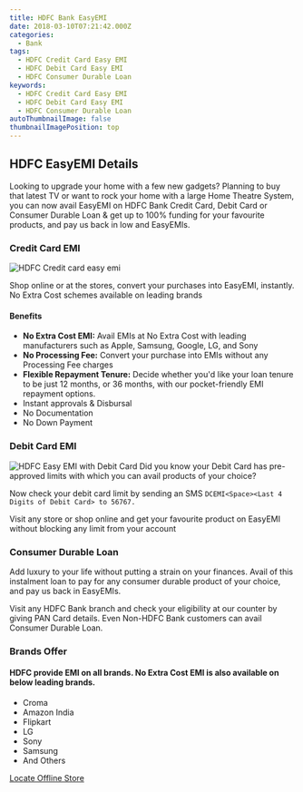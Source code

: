 ```yaml
---
title: HDFC Bank EasyEMI 
date: 2018-03-10T07:21:42.000Z
categories:
  - Bank
tags:
  - HDFC Credit Card Easy EMI
  - HDFC Debit Card Easy EMI
  - HDFC Consumer Durable Loan
keywords:
  - HDFC Credit Card Easy EMI
  - HDFC Debit Card Easy EMI
  - HDFC Consumer Durable Loan
autoThumbnailImage: false
thumbnailImagePosition: top
---
```


## HDFC EasyEMI Details

Looking to upgrade your home with a few new gadgets? Planning to buy that latest TV or want to rock your home with a large Home Theatre System, you can now avail EasyEMI on HDFC Bank Credit Card, Debit Card or Consumer Durable Loan & get up to 100% funding for your favourite products, and pay us back in low and EasyEMIs.

### Credit Card EMI
![HDFC Credit card easy emi](https://www.hdfcbank.com/htdocs/common/easy_emi/images/creditcard.png)

Shop online or at the stores, convert your purchases into EasyEMI, instantly. No Extra Cost schemes available on leading brands

#### Benefits

 -  **No Extra Cost EMI:** Avail EMIs at No Extra Cost with leading manufacturers such as Apple, Samsung, Google, LG, and Sony  
 - **No Processing Fee:** Convert your purchase into EMIs without any Processing Fee charges
 - **Flexible Repayment Tenure:**  Decide whether you'd like your loan tenure to be just 12 months, or 36 months, with our pocket-friendly EMI repayment options. 
 - Instant approvals & Disbursal
 - No Documentation
 -  No Down Payment
  
### Debit Card EMI

![HDFC Easy EMI with Debit Card](https://www.hdfcbank.com/htdocs/common/easy_emi/images/debit-card.png)
Did you know your Debit Card has pre-approved limits with which you can avail products of your choice?

Now check your debit card limit by sending an
SMS `DCEMI<Space><Last 4 Digits of Debit Card> to 56767.`

Visit any store or shop online and get your favourite product on EasyEMI without blocking any limit from your account

<script async src="//pagead2.googlesyndication.com/pagead/js/adsbygoogle.js"></script>
<ins class="adsbygoogle"
     style="display:block; text-align:center;"
     data-ad-layout="in-article"
     data-ad-format="fluid"
     data-ad-client="ca-pub-0495755600187080"
     data-ad-slot="9252274307"></ins>
<script>
     (adsbygoogle = window.adsbygoogle || []).push({});
</script>

### Consumer Durable Loan

Add luxury to your life without putting a strain on your finances. Avail of this instalment loan to pay for any consumer durable product of your choice, and pay us back in EasyEMIs.

Visit any HDFC Bank branch and check your eligibility at our counter by giving PAN Card details. Even Non-HDFC Bank customers can avail Consumer Durable Loan.

### Brands Offer

#### HDFC provide EMI on all brands. No Extra Cost EMI is also available on below leading brands.

 - Croma 
 - Amazon India
 - Flipkart 
 - LG 
 - Sony
 - Samsung
 - And Others
 

[Locate Offline Store](https://www.hdfcbank.com/htdocs/common/easy_emi/store.html)

<!--stackedit_data:
eyJoaXN0b3J5IjpbLTE2MjQ4NjEzNThdfQ==
-->
<!--stackedit_data:
eyJoaXN0b3J5IjpbMTIwNzk2ODgxMSwxNDM2NDQzOTM0XX0=
-->